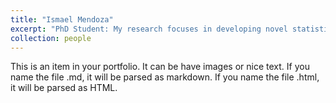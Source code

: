 ```yaml
---
title: "Ismael Mendoza"
excerpt: "PhD Student: My research focuses in developing novel statistical techniques to solve problems in cosmology, particularly relevant to stage 4 surveys such as the Rubin Observatory's Legacy Survey of Space and Time.<br/><img src='/images/imendoza_headshot.jpg' width='275'>"
collection: people
---
```


This is an item in your portfolio. It can be have images or nice text. If you name the file .md, it will be parsed as markdown. If you name the file .html, it will be parsed as HTML. 
